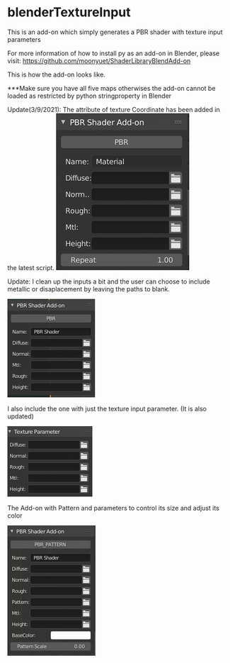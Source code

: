 # blenderTextureInput
This is an add-on which simply generates a PBR shader with texture input parameters

For more information of how to install py as an add-on in Blender, please visit: https://github.com/moonyuet/ShaderLibraryBlendAdd-on

This is how the add-on looks like.

***Make sure you have all five maps otherwises the add-on cannot be loaded as restricted by python stringproperty in Blender

Update(3/9/2021): The attribute of texture Coordinate has been added in the latest script.
![alt text](https://github.com/moonyuet/blenderTextureInput/blob/main/textureInput/texturecoordinate.PNG?raw=true)

Update: I clean up the inputs a bit and the user can choose to include metallic or disaplacement by leaving the paths to blank.


![alt text](https://github.com/moonyuet/blenderTextureInput/blob/main/textureInput/texture%20map%20input_Update.JPG?raw=true)

I also include the one with just the texture input parameter. (It is also updated)

![alt text](https://github.com/moonyuet/blenderTextureInput/blob/main/textureInput/texture%20Parameter_Update.JPG?raw=true)

The Add-on with Pattern and parameters to control its size and adjust its color

![alt text](https://github.com/moonyuet/blenderTextureInput/blob/main/textureInput/texture_Pattern_input_Update.JPG?raw=true)

